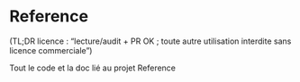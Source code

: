 # Reference

(TL;DR licence : “lecture/audit + PR OK ; toute autre utilisation interdite sans licence commerciale”)

Tout le code et la doc lié au projet Reference
